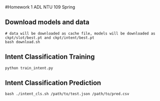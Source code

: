 #Homework 1 ADL NTU 109 Spring

## Download models and data
```shell
# data will be downloaded as cache file, models will be downloaded as ckpt/slot/best.pt and ckpt/intent/best.pt
bash download.sh
```

## Intent Classification Training
```shell
python train_intent.py
```

## Intent Classification Prediction
```shell
bash ./intent_cls.sh /path/to/test.json /path/to/pred.csv
```

